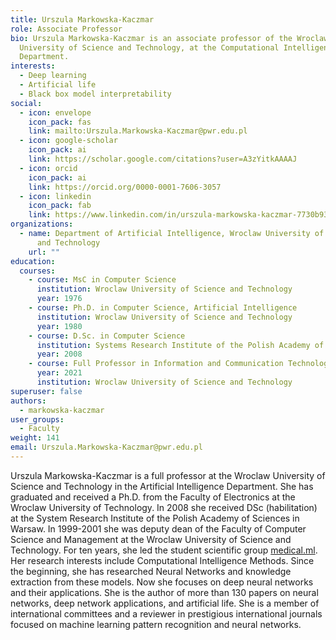```yaml
---
title: Urszula Markowska-Kaczmar
role: Associate Professor
bio: Urszula Markowska-Kaczmar is an associate professor of the Wroclaw
  University of Science and Technology, at the Computational Intelligence
  Department.
interests:
  - Deep learning
  - Artificial life
  - Black box model interpretability
social:
  - icon: envelope
    icon_pack: fas
    link: mailto:Urszula.Markowska-Kaczmar@pwr.edu.pl
  - icon: google-scholar
    icon_pack: ai
    link: https://scholar.google.com/citations?user=A3zYitkAAAAJ
  - icon: orcid
    icon_pack: ai
    link: https://orcid.org/0000-0001-7606-3057
  - icon: linkedin
    icon_pack: fab
    link: https://www.linkedin.com/in/urszula-markowska-kaczmar-7730b93/
organizations:
  - name: Department of Artificial Intelligence, Wroclaw University of Science
      and Technology
    url: ""
education:
  courses:
    - course: MsC in Computer Science
      institution: Wroclaw University of Science and Technology
      year: 1976
    - course: Ph.D. in Computer Science, Artificial Intelligence
      institution: Wroclaw University of Science and Technology
      year: 1980
    - course: D.Sc. in Computer Science
      institution: Systems Research Institute of the Polish Academy of Sciences
      year: 2008
    - course: Full Professor in Information and Communication Technology
      year: 2021
      institution: Wroclaw University of Science and Technology
superuser: false
authors:
  - markowska-kaczmar
user_groups:
  - Faculty
weight: 141
email: Urszula.Markowska-Kaczmar@pwr.edu.pl
---
```

Urszula Markowska-Kaczmar is a full professor at the Wroclaw University of Science and Technology in the Artificial Intelligence Department. She has graduated and received a Ph.D. from the Faculty of Electronics at the Wroclaw University of Technology. In 2008 she received DSc (habilitation) at the System Research Institute of the Polish Academy of Sciences in Warsaw. In 1999-2001 she was deputy dean of the Faculty of Computer Science and Management at the Wroclaw University of Science and Technology. For ten years, she led the student scientific group [medical.ml](http://medical.ml/). Her research interests include Computational Intelligence Methods. Since the beginning, she has researched Neural Networks and knowledge extraction from these models. Now she focuses on deep neural networks and their applications. She is the author of more than 130 papers on neural networks, deep network applications, and artificial life. She is a member of international committees and a reviewer in prestigious international journals focused on machine learning pattern recognition and neural networks.

